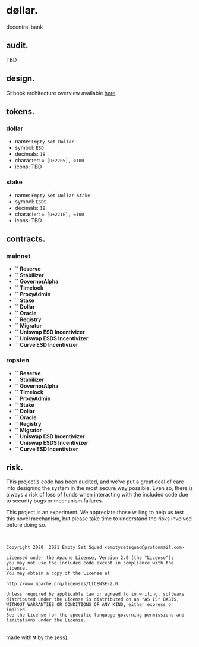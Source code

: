 # døllar.
decentral bank

## audit.
TBD

## design.
Gitbook architecture overview available [here](https://app.gitbook.com/@emptysetsquad/s/continuous-esd/).

## tokens.
### dollar

- name: `Empty Set Dollar`
- symbol: `ESD`
- decimals: `18`
- character: `∅ [U+2205], ∅100`
- icons: TBD

### stake

- name: `Empty Set Dollar Stake`
- symbol: `ESDS`
- decimals: `18`
- character: `∞ [U+221E], ∞100`
- icons: TBD

## contracts.
### mainnet
- `` **Reserve**
- `` **Stabilizer**
- `` **GovernorAlpha**
- `` **Timelock**
- `` **ProxyAdmin**
- `` **Stake**
- `` **Dollar**
- `` **Oracle**
- `` **Registry**
- `` **Migrator**
- `` **Uniswap ESD Incentivizer**
- `` **Uniswap ESDS Incentivizer**
- `` **Curve ESD Incentivizer**

### ropsten
- `` **Reserve**
- `` **Stabilizer**
- `` **GovernorAlpha**
- `` **Timelock**
- `` **ProxyAdmin**
- `` **Stake**
- `` **Dollar**
- `` **Oracle**
- `` **Registry**
- `` **Migrator**
- `` **Uniswap ESD Incentivizer**
- `` **Uniswap ESDS Incentivizer**
- `` **Curve ESD Incentivizer**

## risk.
This project's code has been audited, and we've put a great deal of care into designing the system in the most secure way possible. Even so, there is always a risk of loss of funds when interacting with the included code due to security bugs or mechanism failures.

This project is an experiment. We appreciate those willing to help us test this novel mechanism, but please take time to understand the risks involved before doing so.

<br>

```
Copyright 2020, 2021 Empty Set Squad <emptysetsquad@protonmail.com>

Licensed under the Apache License, Version 2.0 (the "License");
you may not use the included code except in compliance with the License.
You may obtain a copy of the License at

http://www.apache.org/licenses/LICENSE-2.0

Unless required by applicable law or agreed to in writing, software
distributed under the License is distributed on an "AS IS" BASIS,
WITHOUT WARRANTIES OR CONDITIONS OF ANY KIND, either express or implied.
See the License for the specific language governing permissions and
limitations under the License.
```

<br>
made with 💔️ by the {ess}.